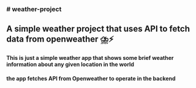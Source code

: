 <h3> # weather-project </h3>
<h2> A  simple weather project that uses API to fetch data from openweather ⛈️⚡</h2>
<h4> This is just a simple weather app that shows some brief weather information about any given location in the world </h4>
<h4> the app fetches API from Openweather to operate in the backend </h4>

